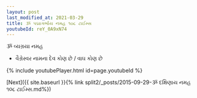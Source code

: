 ```yaml
---
layout: post
last_modified_at: 2021-03-29
title: ૐ પદ્માગર્ભાય નમહ ૧૦૮ ટાઈમ્સ
youtubeId: reY_0A9xN74
---
```

 
 
 ૐ વ્યગ્રયા નમહ  
 
 -  વૈગ્રેસ્વર નામના દેવ કોણ છે / વાઘ કોણ છે 
 
  
 
  
 
 
 
 
 
 


{% include youtubePlayer.html id=page.youtubeId %}
 
[Next]({{ site.baseurl }}{% link  split2/_posts/2015-09-29-ૐ દક્ષિણાય નમહ ૧૦૮ ટાઈમ્સ.md%})
 
